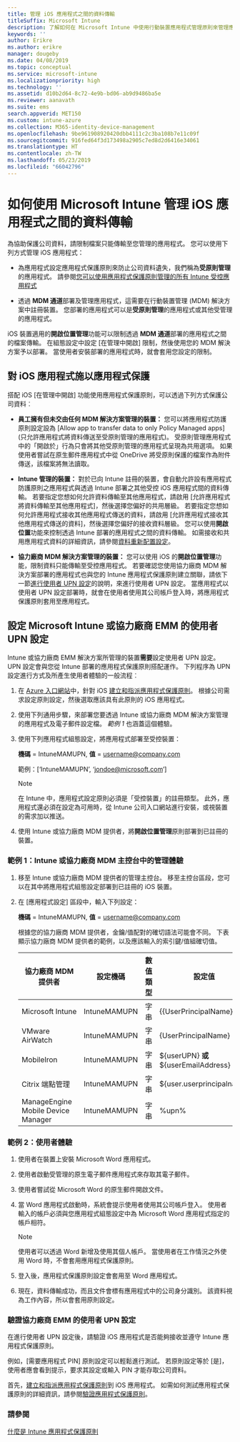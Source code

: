 ```yaml
---
title: 管理 iOS 應用程式之間的資料傳輸
titleSuffix: Microsoft Intune
description: 了解如何在 Microsoft Intune 中使用行動裝置應用程式管理原則來管理應用程式之間的資料傳輸。
keywords: ''
author: Erikre
ms.author: erikre
manager: dougeby
ms.date: 04/08/2019
ms.topic: conceptual
ms.service: microsoft-intune
ms.localizationpriority: high
ms.technology: ''
ms.assetid: d10b2d64-8c72-4e9b-bd06-ab9d9486ba5e
ms.reviewer: aanavath
ms.suite: ems
search.appverid: MET150
ms.custom: intune-azure
ms.collection: M365-identity-device-management
ms.openlocfilehash: 9be961908920420dbb4111c2c3ba108b7e11c09f
ms.sourcegitcommit: 916fed64f3d173498a2905c7ed8d2d6416e34061
ms.translationtype: HT
ms.contentlocale: zh-TW
ms.lasthandoff: 05/23/2019
ms.locfileid: "66042796"
---
```

# <a name="how-to-manage-data-transfer-between-ios-apps-in-microsoft-intune"></a>如何使用 Microsoft Intune 管理 iOS 應用程式之間的資料傳輸

為協助保護公司資料，請限制檔案只能傳輸至您管理的應用程式。 您可以使用下列方式管理 iOS 應用程式：

-   為應用程式設定應用程式保護原則來防止公司資料遺失，我們稱為**受原則管理**的應用程式。 請參閱[您可以使用應用程式保護原則管理的所有 Intune 受控應用程式](https://www.microsoft.com/cloud-platform/microsoft-intune-apps)

-   透過 **MDM 通道**部署及管理應用程式，這需要在行動裝置管理 (MDM) 解決方案中註冊裝置。 您部署的應用程式可以是**受原則管理**的應用程式或其他受管理的應用程式。

iOS 裝置適用的**開啟位置管理**功能可以限制透過 **MDM 通道**部署的應用程式之間的檔案傳輸。 在組態設定中設定 [在管理中開啟] 限制，然後使用您的 MDM 解決方案予以部署。  當使用者安裝部署的應用程式時，就會套用您設定的限制。

##  <a name="use-app-protection-with-ios-apps"></a>對 iOS 應用程式施以應用程式保護
搭配 iOS [在管理中開啟] 功能使用應用程式保護原則，可以透過下列方式保護公司資料︰

-   **員工擁有但未交由任何 MDM 解決方案管理的裝置：** 您可以將應用程式防護原則設定設為 [Allow app to transfer data to only Policy Managed apps] \(只允許應用程式將資料傳送至受原則管理的應用程式\)。 受原則管理應用程式中的「開啟於」行為只會將其他受原則管理的應用程式呈現為共用選項。 如果使用者嘗試在原生郵件應用程式中從 OneDrive 將受原則保護的檔案作為附件傳送，該檔案將無法讀取。

-   **Intune 管理的裝置：** 對於已向 Intune 註冊的裝置，會自動允許設有應用程式防護原則之應用程式與透過 Intune 部署之其他受控 iOS 應用程式間的資料傳輸。 若要指定您想如何允許資料傳輸至其他應用程式，請啟用 [允許應用程式將資料傳輸至其他應用程式]，然後選擇您偏好的共用層級。 若要指定您想如何允許應用程式接收其他應用程式傳送的資料，請啟用 [允許應用程式接收其他應用程式傳送的資料]，然後選擇您偏好的接收資料層級。 您可以使用**開啟位置**功能來控制透過 Intune 部署的應用程式之間的資料傳輸。 如需接收和共用應用程式資料的詳細資訊，請參閱[資料重新配置設定](app-protection-policy-settings-ios.md#data-protection)。   

-   **協力廠商 MDM 解決方案管理的裝置：** 您可以使用 iOS 的**開啟位置管理**功能，限制資料只能傳輸至受控應用程式。
若要確認您使用協力廠商 MDM 解決方案部署的應用程式也與您的 Intune 應用程式保護原則建立關聯，請依下一節[進行使用者 UPN 設定](#configure-user-upn-setting-for-microsoft-intune-or-third-party-emm)的說明，來進行使用者 UPN 設定。 當應用程式以使用者 UPN 設定部署時，就會在使用者使用其公司帳戶登入時，將應用程式保護原則套用至應用程式。

## <a name="configure-user-upn-setting-for-microsoft-intune-or-third-party-emm"></a>設定 Microsoft Intune 或協力廠商 EMM 的使用者 UPN 設定
Intune 或協力廠商 EMM 解決方案所管理的裝置**需要**設定使用者 UPN 設定。 UPN 設定會與您從 Intune 部署的應用程式保護原則搭配運作。 下列程序為 UPN 設定進行方式及所產生使用者體驗的一般流程︰

1.  在 [Azure 入口網站](https://portal.azure.com)中，針對 iOS [建立和指派應用程式保護原則](app-protection-policies.md)。 根據公司需求設定原則設定，然後選取應該具有此原則的 iOS 應用程式。

2.  使用下列通用步驟，來部署您要透過 Intune 或協力廠商 MDM 解決方案管理的應用程式及電子郵件設定檔。 *範例 1* 也涵蓋這個體驗。

3.  使用下列應用程式組態設定，將應用程式部署至受控裝置：

      **機碼** = IntuneMAMUPN, **值** = <username@company.com>

      範例：[‘IntuneMAMUPN’, ‘jondoe@microsoft.com’]
      
       > [!NOTE]
       > 在 Intune 中，應用程式設定原則必須是「受控裝置」的註冊類型。
       > 此外，應用程式還必須在設定為可用時，從 Intune 公司入口網站進行安裝，或視裝置的需求加以推送。 

4.  使用 Intune 或協力廠商 MDM 提供者，將**開啟位置管理**原則部署到已註冊的裝置。


### <a name="example-1-admin-experience-in-intune-or-third-party-mdm-console"></a>範例 1：Intune 或協力廠商 MDM 主控台中的管理體驗

1. 移至 Intune 或協力廠商 MDM 提供者的管理主控台。 移至主控台區段，您可以在其中將應用程式組態設定部署到已註冊的 iOS 裝置。

2. 在 [應用程式設定] 區段中，輸入下列設定：

   **機碼** = IntuneMAMUPN, **值** = <username@company.com>

   根據您的協力廠商 MDM 提供者，金鑰/值配對的確切語法可能會不同。 下表顯示協力廠商 MDM 提供者的範例，以及應該輸入的索引鍵/值組確切值。

   |協力廠商 MDM 提供者| 設定機碼 | 數值類型 | 設定值|
   | ------- | ---- | ---- | ---- |
   |Microsoft Intune| IntuneMAMUPN | 字串 | {{UserPrincipalName}}|
   |VMware AirWatch| IntuneMAMUPN | 字串 | {UserPrincipalName}|
   |MobileIron | IntuneMAMUPN | 字串 | ${userUPN} **或** ${userEmailAddress} |
   |Citrix 端點管理 | IntuneMAMUPN | 字串 | ${user.userprincipalname} |
   |ManageEngine Mobile Device Manager | IntuneMAMUPN | 字串 | %upn% |


### <a name="example-2-end-user-experience"></a>範例 2：使用者體驗

1.  使用者在裝置上安裝 Microsoft Word 應用程式。

2.  使用者啟動受管理的原生電子郵件應用程式來存取其電子郵件。

3.  使用者嘗試從 Microsoft Word 的原生郵件開啟文件。

4.  當 Word 應用程式啟動時，系統會提示使用者使用其公司帳戶登入。 使用者輸入的帳戶必須與您應用程式組態設定中為 Microsoft Word 應用程式指定的帳戶相符。

    > [!NOTE]
    > 使用者可以透過 Word 新增及使用其個人帳戶。 當使用者在工作情況之外使用 Word 時，不會套用應用程式保護原則。 

5.  登入後，應用程式保護原則設定會套用至 Word 應用程式。

6.  現在，資料傳輸成功，而且文件會標有應用程式中的公司身分識別。  該資料視為工作內容，所以會套用原則設定。 

### <a name="validate-user-upn-setting-for-third-party-emm"></a>驗證協力廠商 EMM 的使用者 UPN 設定

在進行使用者 UPN 設定後，請驗證 iOS 應用程式是否能夠接收並遵守 Intune 應用程式保護原則。

例如，[需要應用程式 PIN] 原則設定可以輕鬆進行測試。 若原則設定等於 [是]，使用者應會看到提示，要求其設定或輸入 PIN 才能存取公司資料。

首先，[建立和指派應用程式保護原則](app-protection-policies.md)到 iOS 應用程式。 如需如何測試應用程式保護原則的詳細資訊，請參閱[驗證應用程式保護原則](app-protection-policies-validate.md)。


### <a name="see-also"></a>請參閱
[什麼是 Intune 應用程式保護原則](app-protection-policy.md)
